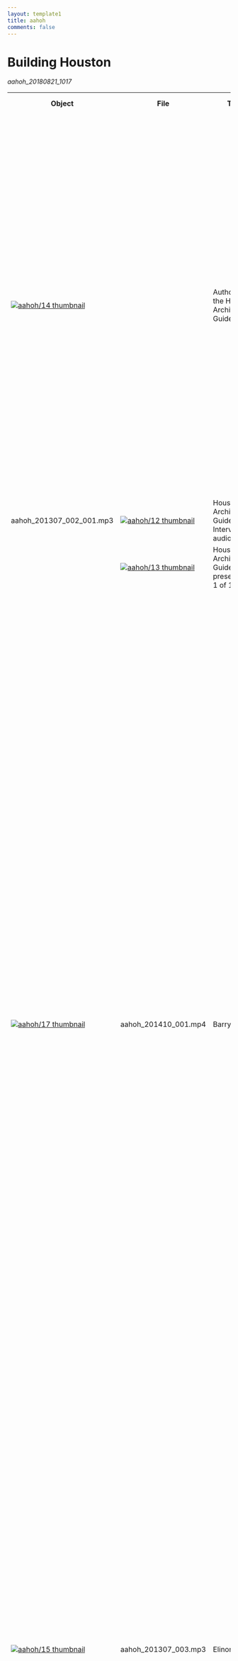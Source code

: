 ```yaml
---
layout: template1
title: aahoh
comments: false
---
```


# Building Houston
_aahoh_20180821_1017_

<table>
<tr>
<th>Object</th>
<th>File</th>
<th>Title</th>
<th>Alternate Title</th>
<th>Series Title</th>
<th>Creator</th>
<th>Contributor</th>
<th>Publisher</th>
<th>Date</th>
<th>Language</th>
<th>Description</th>
<th>Subject</th>
<th>Place</th>
<th>Time Period</th>
<th>Genre</th>
<th>Format</th>
<th>Type</th>
<th>Extent</th>
<th>Collection</th>
<th>Identifier</th>
<th>ArchivesSpace URI</th>
<th>Donor</th>
<th>Rights</th>
<th>Access Rights</th>
<th>Note</th>
</tr>
<tr>
<td><a href="http://digital.lib.uh.edu/collection/aahoh/item/14"><img src="http://digital.lib.uh.edu/contentdm/image/thumbnail/aahoh/14" alt="aahoh/14 thumbnail" /></a></td>
<td></td>
<td>Authors of the Houston Architectural Guide</td>
<td style="background-color: #e6e6e6"></td>
<td style="background-color: #e6e6e6"></td>
<td>
<ul>
<li>Fox, Stephen, 1950-</li>
<li>Moorhead, Gerald</li>
<li>Bradley, Barrie Scardino, 1945-</li>
<li>AIAH Houston</li>
<li>Minor, Craig</li>
<li>Bienvenue, Rusty</li>
</ul>
</td>
<td style="background-color: #e6e6e6"></td>
<td style="background-color: #e6e6e6"></td>
<td>2013-06-14</td>
<td>eng</td>
<td>AIA Houston's Executive Director Rusty Bienvenue hosts a conversation followed by a question and answer with the principal authors involved in publishing the 3rd Edition of the Houston Architectural Guide.</td>
<td>
<ul>
<li>Editing</li>
<li>Library materials--Digitization</li>
<li>Bookbinding</li>
<li>Photographs</li>
<li>Maps</li>
<li>Tours</li>
<li>Buildings--Texas</li>
<li>Buildings--England</li>
<li>History--Sources</li>
<li>Architectural guide mobile application</li>
<li>Missions of Espada, San Antonio</li>
<li>Research methods</li>
<li>Papademetriou, Peter C.</li>
<li>Society of Architectural Historians</li>
<li>Pevsner, Nikolaus, 1902-1983</li>
<li>Fox, Stephen, 1950-</li>
<li>Moorhead, Gerald</li>
<li>Bradley, Barrie Scardino, 1945-</li>
<li>Minor, Craig</li>
<li>Bienvenue, Rusty</li>
<li>Tempietto Zeni</li>
</ul>
</td>
<td style="background-color: #e6e6e6"></td>
<td style="background-color: #e6e6e6"></td>
<td>
<ul>
<li>interviews</li>
<li>presentation copies</li>
</ul>
</td>
<td style="background-color: #e6e6e6"></td>
<td>
<ul>
<li>Sound</li>
<li>Image</li>
</ul>
</td>
<td style="background-color: #e6e6e6"></td>
<td>
<ul>
<li>William R. Jenkins Architecture and Art Library</li>
<li>Building Houston, An Oral History Project</li>
</ul>
</td>
<td>Authors_20130508</td>
<td style="background-color: #e6e6e6"></td>
<td style="background-color: #e6e6e6"></td>
<td>Educational use only, no other permissions given. Copyright to this resource is held by the content creator, author, artist or other entity, and is provided here for educational purposes only. It may not be reproduced or distributed in any format without written permission of the copyright owner. For more information please see UH Digital Library Fair Use policy on the UH Digital Library About page.</td>
<td style="background-color: #e6e6e6"></td>
<td style="background-color: #e6e6e6"></td>
</tr>
<tr>
<td>aahoh_201307_002_001.mp3</td>
<td><a href="http://digital.lib.uh.edu/collection/aahoh/item/14/show/12"><img src="http://digital.lib.uh.edu/contentdm/image/thumbnail/aahoh/12" alt="aahoh/12 thumbnail" /></a></td>
<td>Houston Architecural Guide Interview audio, 1 of 1</td>
<td style="background-color: #e6e6e6"></td>
<td style="background-color: #e6e6e6"></td>
<td style="background-color: #e6e6e6"></td>
<td style="background-color: #e6e6e6"></td>
<td style="background-color: #e6e6e6"></td>
<td style="background-color: #e6e6e6"></td>
<td style="background-color: #e6e6e6"></td>
<td style="background-color: #e6e6e6"></td>
<td style="background-color: #e6e6e6"></td>
<td style="background-color: #e6e6e6"></td>
<td style="background-color: #e6e6e6"></td>
<td>interviews</td>
<td style="background-color: #e6e6e6"></td>
<td>Sound</td>
<td style="background-color: #e6e6e6"></td>
<td style="background-color: #e6e6e6"></td>
<td style="background-color: #e6e6e6"></td>
<td style="background-color: #e6e6e6"></td>
<td style="background-color: #e6e6e6"></td>
<td style="background-color: #e6e6e6"></td>
<td style="background-color: #e6e6e6"></td>
<td style="background-color: #e6e6e6"></td>
</tr>
<tr>
<td></td>
<td><a href="http://digital.lib.uh.edu/collection/aahoh/item/14/show/13"><img src="http://digital.lib.uh.edu/contentdm/image/thumbnail/aahoh/13" alt="aahoh/13 thumbnail" /></a></td>
<td>Houston Architecture Guide presentation, 1 of 1</td>
<td style="background-color: #e6e6e6"></td>
<td style="background-color: #e6e6e6"></td>
<td style="background-color: #e6e6e6"></td>
<td style="background-color: #e6e6e6"></td>
<td style="background-color: #e6e6e6"></td>
<td style="background-color: #e6e6e6"></td>
<td style="background-color: #e6e6e6"></td>
<td style="background-color: #e6e6e6"></td>
<td style="background-color: #e6e6e6"></td>
<td style="background-color: #e6e6e6"></td>
<td style="background-color: #e6e6e6"></td>
<td>presentation copies</td>
<td style="background-color: #e6e6e6"></td>
<td>Image</td>
<td style="background-color: #e6e6e6"></td>
<td style="background-color: #e6e6e6"></td>
<td style="background-color: #e6e6e6"></td>
<td style="background-color: #e6e6e6"></td>
<td style="background-color: #e6e6e6"></td>
<td style="background-color: #e6e6e6"></td>
<td style="background-color: #e6e6e6"></td>
<td style="background-color: #e6e6e6"></td>
</tr>
<tr>
<td><a href="http://digital.lib.uh.edu/collection/aahoh/item/17"><img src="http://digital.lib.uh.edu/contentdm/image/thumbnail/aahoh/17" alt="aahoh/17 thumbnail" /></a></td>
<td>aahoh_201410_001.mp4</td>
<td>Barry Moore</td>
<td style="background-color: #e6e6e6"></td>
<td style="background-color: #e6e6e6"></td>
<td>
<ul>
<li>Moore, Barry, F.A.I.A.</li>
<li>Homeyer, Paul</li>
<li>AIAH Houston</li>
</ul>
</td>
<td style="background-color: #e6e6e6"></td>
<td style="background-color: #e6e6e6"></td>
<td>2014-07-04</td>
<td>eng</td>
<td>Paul Homeyer interviews Barry Moore, who discusses his career in Houston and his father, Harvin Moore.</td>
<td>
<ul>
<li>Historic preservation</li>
<li>Architecture</li>
<li>Kellum-Noble house</li>
<li>Rice Memorial Chapel</li>
<li>Education</li>
<li>Teaching</li>
<li>Moores School of Music Building</li>
<li>Hardcopy</li>
<li>InnerView Magazine</li>
<li>Houston Press</li>
<li>Houson Chronicle</li>
<li>The Orange Show</li>
<li>KIPP Public Charter Schools</li>
<li>Julia Ideson Building</li>
<li>Architecture Center</li>
<li>Houston Metropolitan Research Center</li>
<li>Moore, Harvin C., 1905-</li>
<li>Rice University. School of Architecture</li>
<li>Harris County Heritage Society</li>
<li>American Institute of Architecture</li>
<li>Peterson, Charles E. (Charles Emil), 1906-2004</li>
<li>Reeves, F. Blair, 1922-</li>
<li>Historic American Building Survey (San Francisco, Calif.)</li>
<li>Briscoe, Birdsall</li>
<li>Staub, John F., 1892-1981</li>
<li>Kamrath, Karl, 1911-1988</li>
<li>Mackie, Frederick J.</li>
<li>Rice University</li>
<li>Space Center Houston: University of Pennsylvania</li>
<li>University of California, Berkeley</li>
<li>Eckbo, Garrett</li>
<li>Barnstone, Howard</li>
<li>High School for the Performing and Visual Arts (Houston, Tex.)</li>
<li>Moores Opera Center</li>
<li>Mod, Anna</li>
<li>University of Texas Medical Branch at Galveston</li>
<li>Woodcock, David G.</li>
<li>Interior Design Association</li>
<li>Becnel, Veronica Nia Dorian (1949-1990)</li>
<li>Lloyd, Hermon</li>
<li>Lloyd & Morgan</li>
<li>Golemon, Albert</li>
<li>Barry Moore Architects</li>
<li>Denny Ray and Wines Associates</li>
<li>Ray and Hollington Architects: Denny, Ruth</li>
<li>Cavitt McKnight Weymouth Inc.</li>
<li>Cullen Performance Hall</li>
<li>Pleas Doyle Associates</li>
<li>The Mathes Group</li>
<li>Kreymer, Karol</li>
<li>Rose, Howard</li>
<li>Jennings, Richard</li>
<li>Sikes Jennings Kelly & Brewer</li>
<li>Crawford, Sam</li>
<li>Moore, Chris</li>
<li>Ortiz, Ruth</li>
<li>Furr, Jim</li>
<li>Jenninges, Sikesl Brewer, Ben</li>
</ul>
</td>
<td>
<ul>
<li>The Woodlands, Texas</li>
<li>Houston, Texas</li>
<li>Japan</li>
</ul>
</td>
<td style="background-color: #e6e6e6"></td>
<td>interviews</td>
<td style="background-color: #e6e6e6"></td>
<td>Moving Image</td>
<td style="background-color: #e6e6e6"></td>
<td>
<ul>
<li>William R. Jenkins Architecture and Art Library</li>
<li>Building Houston, An Oral History Project</li>
</ul>
</td>
<td>aahoh_201410_001</td>
<td style="background-color: #e6e6e6"></td>
<td style="background-color: #e6e6e6"></td>
<td>Educational use only, no other permissions given. Copyright to this resource is held by the content creator, author, artist or other entity, and is provided here for educational purposes only. It may not be reproduced or distributed in any format without written permission of the copyright owner. For more information please see UH Digital Library Fair Use policy on the UH Digital Library About page.</td>
<td style="background-color: #e6e6e6"></td>
<td style="background-color: #e6e6e6"></td>
</tr>
<tr>
<td><a href="http://digital.lib.uh.edu/collection/aahoh/item/15"><img src="http://digital.lib.uh.edu/contentdm/image/thumbnail/aahoh/15" alt="aahoh/15 thumbnail" /></a></td>
<td>aahoh_201307_003.mp3</td>
<td>Elinor Evans</td>
<td style="background-color: #e6e6e6"></td>
<td style="background-color: #e6e6e6"></td>
<td>
<ul>
<li>Samuels, Danny M., 1947-</li>
<li>Essinger, Catherine</li>
<li>AIAH Houston</li>
<li>Evans, Elinor</li>
</ul>
</td>
<td style="background-color: #e6e6e6"></td>
<td style="background-color: #e6e6e6"></td>
<td>2013-06-20</td>
<td>eng</td>
<td>Former Rice student Danny Sammuels interviews Elinor Evans. Evans discusses her background, teaching career, classroom technique and influences as well as her parallel career as an artist.</td>
<td>
<ul>
<li>Architecture</li>
<li>Teaching</li>
<li>Classroom management</li>
<li>Oklahoma State University</li>
<li>Chouinard Art Institute (Los Angeles, Calif.)</li>
<li>University of Illinois at Urbana-Champaign</li>
<li>Rice University</li>
<li>Caudill, William</li>
<li>Yale University</li>
<li>Albers, Josef</li>
<li>Kahn, Louis I., 1901-1974</li>
<li>Johnson, Philip, 1906-2005</li>
<li>Schorre, Charles</li>
<li>Barnstone, Howard</li>
<li>Cimarron Valley Ranch, Oklahoma</li>
<li>Glass House</li>
<li>Evans, Elinor</li>
</ul>
</td>
<td>Bartlesville, Oklahoma</td>
<td style="background-color: #e6e6e6"></td>
<td>interviews</td>
<td style="background-color: #e6e6e6"></td>
<td>Sound</td>
<td style="background-color: #e6e6e6"></td>
<td>
<ul>
<li>William R. Jenkins Architecture and Art Library</li>
<li>Building Houston, An Oral History Project</li>
</ul>
</td>
<td>Evans_20130620</td>
<td style="background-color: #e6e6e6"></td>
<td style="background-color: #e6e6e6"></td>
<td>Educational use only, no other permissions given. Copyright to this resource is held by the content creator, author, artist or other entity, and is provided here for educational purposes only. It may not be reproduced or distributed in any format without written permission of the copyright owner. For more information please see UH Digital Library Fair Use policy on the UH Digital Library About page.</td>
<td style="background-color: #e6e6e6"></td>
<td style="background-color: #e6e6e6"></td>
</tr>
<tr>
<td><a href="http://digital.lib.uh.edu/collection/aahoh/item/5"><img src="http://digital.lib.uh.edu/contentdm/image/thumbnail/aahoh/5" alt="aahoh/5 thumbnail" /></a></td>
<td></td>
<td>Eugene Aubry</td>
<td style="background-color: #e6e6e6"></td>
<td style="background-color: #e6e6e6"></td>
<td>
<ul>
<li>Aubry, Eugene, 1935-</li>
<li>Essinger, Catherine</li>
<li>AIAH Houston</li>
</ul>
</td>
<td style="background-color: #e6e6e6"></td>
<td style="background-color: #e6e6e6"></td>
<td>2012-10-30</td>
<td>eng</td>
<td>Eugene Aubry interviewed by Catherine Essinger.  Aubry discusses his influences growing up in Galveston, his architectural practice, a partnership with S. I. Morris and with Howard Barnstone, and select projects.</td>
<td>
<ul>
<li>Architecture</li>
<li>Architectural firms</li>
<li>Tin houses</li>
<li>Tin movement</li>
<li>Aubry, Eugene, 1935-</li>
<li>Essinger, Catherine</li>
<li>Rothko Chapel (Houston, Tex.)</li>
<li>Transco Tower (Houston, Tex.)</li>
<li>Clayton, Nick</li>
<li>University of Houston</li>
<li>Barnstone, Howard</li>
<li>Menil, John de</li>
<li>Menil, Dominique de</li>
<li>Morris, S. I.</li>
<li>Rice University. Media Center</li>
<li>Pei, I. M., 1917-</li>
<li>Colaco, Joseph P.</li>
<li>Mashburn, Joe</li>
<li>Cartier-Bresson, Henri, 1908-2004</li>
<li>Stoller, Ezra</li>
<li>Swan, Simone</li>
<li>Gehry, Frank O., 1929-</li>
<li>Johnson, Philip, 1906-2005</li>
<li>Rice University</li>
<li>Contemporary Arts Museum</li>
<li>Burgee, John, 1933-</li>
<li>Wortham Theater Center</li>
<li>Glassell School of Art</li>
<li>Barbara Fendrick Gallery</li>
<li>Paley, Albert</li>
<li>Holmes, Ann</li>
<li>Nevelson, Louise, 1899-1988</li>
<li>Ball High School, Galveston, Texas</li>
<li>Zwiener, Charles</li>
<li>Keeland, Burdette</li>
<li>Palmer, Don</li>
<li>Rosenburg, Adrian</li>
<li>Bolton, Preston</li>
<li>Neuhaus, Hugo</li>
<li>Manley, John</li>
<li>de Menil house</li>
<li>Bellows, Warren</li>
<li>Rice University Art Barn</li>
<li>Garrett, Pete Ed</li>
<li>Harris Co. Center for the Retarded</li>
<li>Denny Kempner House</li>
<li>Vassar Place Apartments</li>
<li>Roy Avenue Townhouses</li>
<li>Awty International School</li>
<li>Central Public Library</li>
<li>Hennington, David M.</li>
<li>Walsh, Sally</li>
<li>Julia B. Ideson Library</li>
<li>Claes Oldenburg Geometric Mouse</li>
<li>Columbia Central Library</li>
<li>Selby (Florida) Library</li>
<li>Jenkins, William (Bill)</li>
<li>Adler, Gail F.</li>
<li>Adler, Louis</li>
<li>Masterson, Harry</li>
<li>Wortham, Rusty Cizik, Robert (Bob)</li>
<li>Esperson Building</li>
<li>Daniels, Myra Janco</li>
<li>Naples Philharmonic Center for the Arts</li>
<li>Artis-Naples</li>
</ul>
</td>
<td>Galveston, Texas</td>
<td style="background-color: #e6e6e6"></td>
<td>interviews</td>
<td style="background-color: #e6e6e6"></td>
<td>Sound</td>
<td style="background-color: #e6e6e6"></td>
<td>
<ul>
<li>William R. Jenkins Architecture and Art Library</li>
<li>Building Houston, An Oral History Project</li>
</ul>
</td>
<td>Aubry_20131030</td>
<td style="background-color: #e6e6e6"></td>
<td style="background-color: #e6e6e6"></td>
<td>Educational use only, no other permissions given. Copyright to this resource is held by the content creator, author, artist or other entity, and is provided here for educational purposes only. It may not be reproduced or distributed in any format without written permission of the copyright owner. For more information please see UH Digital Library Fair Use policy on the UH Digital Library About page.</td>
<td style="background-color: #e6e6e6"></td>
<td style="background-color: #e6e6e6"></td>
</tr>
<tr>
<td>aahoh_201307_008_001.mp3</td>
<td><a href="http://digital.lib.uh.edu/collection/aahoh/item/5/show/3"><img src="http://digital.lib.uh.edu/contentdm/image/thumbnail/aahoh/3" alt="aahoh/3 thumbnail" /></a></td>
<td>Aubry audio, 1 of 2</td>
<td style="background-color: #e6e6e6"></td>
<td style="background-color: #e6e6e6"></td>
<td style="background-color: #e6e6e6"></td>
<td style="background-color: #e6e6e6"></td>
<td style="background-color: #e6e6e6"></td>
<td style="background-color: #e6e6e6"></td>
<td style="background-color: #e6e6e6"></td>
<td style="background-color: #e6e6e6"></td>
<td style="background-color: #e6e6e6"></td>
<td style="background-color: #e6e6e6"></td>
<td style="background-color: #e6e6e6"></td>
<td style="background-color: #e6e6e6"></td>
<td style="background-color: #e6e6e6"></td>
<td style="background-color: #e6e6e6"></td>
<td style="background-color: #e6e6e6"></td>
<td style="background-color: #e6e6e6"></td>
<td style="background-color: #e6e6e6"></td>
<td style="background-color: #e6e6e6"></td>
<td style="background-color: #e6e6e6"></td>
<td style="background-color: #e6e6e6"></td>
<td style="background-color: #e6e6e6"></td>
<td style="background-color: #e6e6e6"></td>
</tr>
<tr>
<td>aahoh_201307_008_002.mp3</td>
<td><a href="http://digital.lib.uh.edu/collection/aahoh/item/5/show/4"><img src="http://digital.lib.uh.edu/contentdm/image/thumbnail/aahoh/4" alt="aahoh/4 thumbnail" /></a></td>
<td>Aubry audio, 2 of 2</td>
<td style="background-color: #e6e6e6"></td>
<td style="background-color: #e6e6e6"></td>
<td style="background-color: #e6e6e6"></td>
<td style="background-color: #e6e6e6"></td>
<td style="background-color: #e6e6e6"></td>
<td style="background-color: #e6e6e6"></td>
<td style="background-color: #e6e6e6"></td>
<td style="background-color: #e6e6e6"></td>
<td style="background-color: #e6e6e6"></td>
<td style="background-color: #e6e6e6"></td>
<td style="background-color: #e6e6e6"></td>
<td style="background-color: #e6e6e6"></td>
<td style="background-color: #e6e6e6"></td>
<td style="background-color: #e6e6e6"></td>
<td style="background-color: #e6e6e6"></td>
<td style="background-color: #e6e6e6"></td>
<td style="background-color: #e6e6e6"></td>
<td style="background-color: #e6e6e6"></td>
<td style="background-color: #e6e6e6"></td>
<td style="background-color: #e6e6e6"></td>
<td style="background-color: #e6e6e6"></td>
<td style="background-color: #e6e6e6"></td>
</tr>
<tr>
<th>Object</th>
<th>File</th>
<th>Title</th>
<th>Alternate Title</th>
<th>Series Title</th>
<th>Creator</th>
<th>Contributor</th>
<th>Publisher</th>
<th>Date</th>
<th>Language</th>
<th>Description</th>
<th>Subject</th>
<th>Place</th>
<th>Time Period</th>
<th>Genre</th>
<th>Format</th>
<th>Type</th>
<th>Extent</th>
<th>Collection</th>
<th>Identifier</th>
<th>ArchivesSpace URI</th>
<th>Donor</th>
<th>Rights</th>
<th>Access Rights</th>
<th>Note</th>
</tr>
<tr>
<td><a href="http://digital.lib.uh.edu/collection/aahoh/item/6"><img src="http://digital.lib.uh.edu/contentdm/image/thumbnail/aahoh/6" alt="aahoh/6 thumbnail" /></a></td>
<td>aahoh_201307_001.mp3</td>
<td>Gerald Hines</td>
<td style="background-color: #e6e6e6"></td>
<td style="background-color: #e6e6e6"></td>
<td>
<ul>
<li>Muñoz, Jorge</li>
<li>Hines, Gerald D.</li>
<li>AIAH Houston</li>
</ul>
</td>
<td style="background-color: #e6e6e6"></td>
<td style="background-color: #e6e6e6"></td>
<td>2013-05-01</td>
<td>eng</td>
<td>Gerald Hines interviewed by Jorge Muñoz, principal partner of Muñoz and Albin Architecture and Planning. Hines discusses his background as an engineer, his career as a developer, his work with leading architects, building materials and finishes, and select development projects.</td>
<td>
<ul>
<li>Architectural firms</li>
<li>Engineering--United States</li>
<li>Buildings--Texas</li>
<li>Architecture, Postmodern</li>
<li>Tour Hines (Paris, France)</li>
<li>Texas Engineering</li>
<li>Muñoz, Jorge</li>
<li>Hines, Gerald D.</li>
<li>Burns, Arthur</li>
<li>Rolfe, Walter, 1880-1944</li>
<li>Johnson, Philip, 1906-2005</li>
<li>Graham, Bruce, 1925-2010</li>
<li>Kerr, Baine, 1946-</li>
<li>Burgee, John, 1933-</li>
<li>Marcus, Stanley, 1905-2002</li>
<li>Obata, Gyo, 1923-</li>
<li>Hellmuth, Obata & Kassabaum</li>
<li>Houston Galleria (Shopping center)</li>
<li>Transco Tower (Houston, Tex.)</li>
<li>Bowen, Jack (William Jackson), 1922-2011</li>
<li>Transco Energy Company</li>
<li>Hines, Laura</li>
<li>Skidmore, Owings & Merrill</li>
<li>Taylor, Harwood</li>
<li>Neuhas and Taylor</li>
<li>Hines, Jeff</li>
<li>Hines, Trevor</li>
<li>One Shell Plaza</li>
<li>Penzoil Tower</li>
<li>Post Oak Central</li>
<li>Waterwall</li>
<li>BG Group Place, Houston, Texas</li>
<li>CityCenterDC, Washington D.C.</li>
<li>EDF Tower, Paris, France</li>
</ul>
</td>
<td style="background-color: #e6e6e6"></td>
<td style="background-color: #e6e6e6"></td>
<td>interviews</td>
<td style="background-color: #e6e6e6"></td>
<td>Sound</td>
<td style="background-color: #e6e6e6"></td>
<td>
<ul>
<li>William R. Jenkins Architecture and Art Library</li>
<li>Building Houston, An Oral History Project</li>
</ul>
</td>
<td>Hines_20130422</td>
<td style="background-color: #e6e6e6"></td>
<td style="background-color: #e6e6e6"></td>
<td>Educational use only, no other permissions given. Copyright to this resource is held by the content creator, author, artist or other entity, and is provided here for educational purposes only. It may not be reproduced or distributed in any format without written permission of the copyright owner. For more information please see UH Digital Library Fair Use policy on the UH Digital Library About page.</td>
<td style="background-color: #e6e6e6"></td>
<td style="background-color: #e6e6e6"></td>
</tr>
<tr>
<td><a href="http://digital.lib.uh.edu/collection/aahoh/item/61"><img src="http://digital.lib.uh.edu/contentdm/image/thumbnail/aahoh/61" alt="aahoh/61 thumbnail" /></a></td>
<td></td>
<td>Hermon Lloyd</td>
<td style="background-color: #e6e6e6"></td>
<td style="background-color: #e6e6e6"></td>
<td>
<ul>
<li>AIAH Houston</li>
<li>Rick, Robert</li>
</ul>
</td>
<td style="background-color: #e6e6e6"></td>
<td style="background-color: #e6e6e6"></td>
<td>1981-08-19</td>
<td>eng</td>
<td>Architect Hermon Lloyd discusses his life and career in Houston, TX. Hermon Lloyd interviewed by Robert Rick.</td>
<td>
<ul>
<li>Postmodernism</li>
<li>Rice University. School of Architecture</li>
<li>Watkin, William Ward, 1886-1952</li>
<li>Foley's (Firm)</li>
<li>Kinkaid School</li>
<li>Bowen, Alma</li>
<li>Hooten, Claude</li>
<li>Arrants, Edward B.</li>
<li>Brown, Charles Lowman</li>
<li>Harvin C. Moore & Hermon Lloyd (Firm)</li>
<li>Clifton Moore House (Lakeside Country Club building)</li>
<li>Eastern States Petroleum Company Refinery</li>
<li>Morgan, W.B.</li>
<li>Hermon Lloyd & W.B. Morgan (Firm)</li>
<li>Straus-Frank Company Building</li>
<li>Rice Stadium</li>
<li>Melrose Building</li>
<li>American General Building</li>
<li>Staus, William</li>
<li>Straus, Carol</li>
</ul>
</td>
<td>
<ul>
<li>Houston, Texas</li>
<li>Fairview Street (Houston, Tex.)</li>
<li>Montrose (Houston, Tex.)</li>
</ul>
</td>
<td style="background-color: #e6e6e6"></td>
<td>interviews</td>
<td style="background-color: #e6e6e6"></td>
<td>
<ul>
<li>Sound</li>
<li>Text</li>
</ul>
</td>
<td style="background-color: #e6e6e6"></td>
<td>
<ul>
<li>William R. Jenkins Architecture and Art Library</li>
<li>Building Houston, An Oral History Project</li>
</ul>
</td>
<td style="background-color: #e6e6e6"></td>
<td style="background-color: #e6e6e6"></td>
<td style="background-color: #e6e6e6"></td>
<td>Educational use only, no other permissions given. Copyright to this resource is held by the content creator, author, artist or other entity, and is provided here for educational purposes only. It may not be reproduced or distributed in any format without written permission of the copyright owner. For more information please see UH Digital Library Fair Use policy on the UH Digital Library About page.</td>
<td style="background-color: #e6e6e6"></td>
<td style="background-color: #e6e6e6"></td>
</tr>
<tr>
<td>aahoh_201703_002_001.mp3</td>
<td><a href="http://digital.lib.uh.edu/collection/aahoh/item/61/show/59"><img src="http://digital.lib.uh.edu/contentdm/image/thumbnail/aahoh/59" alt="aahoh/59 thumbnail" /></a></td>
<td>Lloyd audio, 1 of 1</td>
<td style="background-color: #e6e6e6"></td>
<td style="background-color: #e6e6e6"></td>
<td style="background-color: #e6e6e6"></td>
<td style="background-color: #e6e6e6"></td>
<td style="background-color: #e6e6e6"></td>
<td style="background-color: #e6e6e6"></td>
<td style="background-color: #e6e6e6"></td>
<td style="background-color: #e6e6e6"></td>
<td style="background-color: #e6e6e6"></td>
<td style="background-color: #e6e6e6"></td>
<td style="background-color: #e6e6e6"></td>
<td style="background-color: #e6e6e6"></td>
<td style="background-color: #e6e6e6"></td>
<td style="background-color: #e6e6e6"></td>
<td style="background-color: #e6e6e6"></td>
<td style="background-color: #e6e6e6"></td>
<td style="background-color: #e6e6e6"></td>
<td style="background-color: #e6e6e6"></td>
<td style="background-color: #e6e6e6"></td>
<td style="background-color: #e6e6e6"></td>
<td style="background-color: #e6e6e6"></td>
<td style="background-color: #e6e6e6"></td>
</tr>
<tr>
<td></td>
<td><a href="http://digital.lib.uh.edu/collection/aahoh/item/61/show/60"><img src="http://digital.lib.uh.edu/contentdm/image/thumbnail/aahoh/60" alt="aahoh/60 thumbnail" /></a></td>
<td>Lloyd transcript, 1 of 1</td>
<td style="background-color: #e6e6e6"></td>
<td style="background-color: #e6e6e6"></td>
<td style="background-color: #e6e6e6"></td>
<td style="background-color: #e6e6e6"></td>
<td style="background-color: #e6e6e6"></td>
<td style="background-color: #e6e6e6"></td>
<td style="background-color: #e6e6e6"></td>
<td style="background-color: #e6e6e6"></td>
<td style="background-color: #e6e6e6"></td>
<td style="background-color: #e6e6e6"></td>
<td style="background-color: #e6e6e6"></td>
<td style="background-color: #e6e6e6"></td>
<td style="background-color: #e6e6e6"></td>
<td style="background-color: #e6e6e6"></td>
<td style="background-color: #e6e6e6"></td>
<td style="background-color: #e6e6e6"></td>
<td style="background-color: #e6e6e6"></td>
<td style="background-color: #e6e6e6"></td>
<td style="background-color: #e6e6e6"></td>
<td style="background-color: #e6e6e6"></td>
<td style="background-color: #e6e6e6"></td>
<td style="background-color: #e6e6e6"></td>
</tr>
<tr>
<td><a href="http://digital.lib.uh.edu/collection/aahoh/item/16"><img src="http://digital.lib.uh.edu/contentdm/image/thumbnail/aahoh/16" alt="aahoh/16 thumbnail" /></a></td>
<td>aahoh_201411_001.mp4</td>
<td>Joe Colaco</td>
<td style="background-color: #e6e6e6"></td>
<td style="background-color: #e6e6e6"></td>
<td>
<ul>
<li>Colaco, Joseph P.</li>
<li>Cantu, Jason</li>
<li>AIAH Houston</li>
</ul>
</td>
<td style="background-color: #e6e6e6"></td>
<td style="background-color: #e6e6e6"></td>
<td>2014-11-07</td>
<td>eng</td>
<td>Jason Cantu interviews Joe Colaco, who discusses his education, his work as a sctructural engineer, especially of high rise buildings, and his work as a full professor at the University of Houston College of Architecture.</td>
<td>
<ul>
<li>John Hancock Center (Chicago, Ill.)</li>
<li>Transportation</li>
<li>One Shell Plaza Building</li>
<li>Tube in tube construction</li>
<li>Penzoil Place</li>
<li>Texas Commerce Plaza</li>
<li>J. P. Morgan Chase Building</li>
<li>University of Illinois</li>
<li>Skidmore, Owings & Merrill</li>
<li>Hines, Gerald D.</li>
<li>Johnson, Philip, 1906-2005</li>
<li>University of Houston. College of Architecture</li>
<li>Illinois Institute of Technology. College of Architecture</li>
<li>Mies van der Rohe, Ludwig, 1886-1969</li>
<li>Pei, I. M., 1917-</li>
<li>Schnitzer, Kenneth L., 1929-</li>
<li>Crow, Trammell</li>
<li>Prudential Insurance Company of America</li>
<li>Khan, Faisal</li>
</ul>
</td>
<td>
<ul>
<li>Mumbai, India</li>
<li>Houston, Texas</li>
</ul>
</td>
<td style="background-color: #e6e6e6"></td>
<td>interviews</td>
<td style="background-color: #e6e6e6"></td>
<td>Moving Image</td>
<td style="background-color: #e6e6e6"></td>
<td>
<ul>
<li>William R. Jenkins Architecture and Art Library</li>
<li>Building Houston, An Oral History Project</li>
</ul>
</td>
<td>aahoh_201411_001</td>
<td style="background-color: #e6e6e6"></td>
<td style="background-color: #e6e6e6"></td>
<td>Educational use only, no other permissions given. Copyright to this resource is held by the content creator, author, artist or other entity, and is provided here for educational purposes only. It may not be reproduced or distributed in any format without written permission of the copyright owner. For more information please see UH Digital Library Fair Use policy on the UH Digital Library About page.</td>
<td style="background-color: #e6e6e6"></td>
<td style="background-color: #e6e6e6"></td>
</tr>
<tr>
<td><a href="http://digital.lib.uh.edu/collection/aahoh/item/23"><img src="http://digital.lib.uh.edu/contentdm/image/thumbnail/aahoh/23" alt="aahoh/23 thumbnail" /></a></td>
<td></td>
<td>John F. Staub</td>
<td style="background-color: #e6e6e6"></td>
<td style="background-color: #e6e6e6"></td>
<td>
<ul>
<li>Staub, John F., 1892-1981</li>
<li>AIAH Houston</li>
<li>Rick, Robert</li>
</ul>
</td>
<td style="background-color: #e6e6e6"></td>
<td style="background-color: #e6e6e6"></td>
<td style="background-color: #e6e6e6"></td>
<td>eng</td>
<td>John Staub discusses with Robert Rick  his influences  growing up, his architectural practice with a focus on his residential work and select comercial projects.</td>
<td>
<ul>
<li>Real estate investment</li>
<li>Cullen House (Houston, Tex.)</li>
<li>Crabb House (Houston, Tex.)</li>
<li>Farish House (Shadyside, Houston, Tex.)</li>
<li>Womack House (Shadyside, Houston, Tex.)</li>
<li>Neal House (Houston, Tex.)</li>
<li>Peterkin House (Houston, Tex.)</li>
<li>Vandenberge House (Victoria, Tex.)</li>
<li>Means House (Houston, Tex.)</li>
<li>Slick House (Terrell Hills, Tex.)</li>
<li>Dudley House (Houston, Tex.)</li>
<li>Welder House (Houston, Tex.)</li>
<li>Magnolia Hill (Olmos Park, Tex.)</li>
<li>The Architecture of John F. Staub</li>
<li>Federal Office Building and U.S. Courthouse (Houston, Tex.)</li>
<li>Mr. and Mrs. Jesse H. Jones Penthouse (Lamar Hotel, Houston, Tex.)</li>
<li>Moore, Harvin C., 1905-</li>
<li>Fondren Library</li>
<li>Texas Memorial Museum</li>
<li>Houston Country Club</li>
<li>Carter, Amon Giles, 1879-1955</li>
<li>Cullen, Hugh Roy, 1881-1957</li>
<li>Lindeberg, H. T. (Harrie Thomas), 1879-</li>
<li>Hamman, John, 1879-1966</li>
<li>Jones, Jesse H. (Jesse Holman), 1874-1956</li>
<li>Neal, J. Robert (James Robert), 1894-1939</li>
<li>Cret, Paul Philippe, 1876-1945</li>
<li>Urschel, Charles F., 1890-1970</li>
<li>Junior League of Houston</li>
<li>Briscoe, Birdsall Parmenas, 1876-1971</li>
<li>Thomas, Albert, 1898-1966</li>
<li>Hedrick, Wyatt Cephas, 1888-1964</li>
<li>Staub, Anna Cornelia Fanz</li>
<li>BarberMcMurry Architects (Knoxville, TN)</li>
<li>Rather, Thomas</li>
<li>Carter, Nenetta Wiess</li>
<li>Cullen, Lillie Cranz</li>
<li>Adler, Abraham M.</li>
<li>American Institute of Architects. Gulf State District</li>
<li>American Institute of Architects. Jury of Fellows</li>
<li>University of Texas at Austin. Architecture</li>
</ul>
</td>
<td>
<ul>
<li>Houston, Texas</li>
<li>Riverside Terrace</li>
<li>Shadyside, Houston, Tex.</li>
</ul>
</td>
<td style="background-color: #e6e6e6"></td>
<td>interviews</td>
<td style="background-color: #e6e6e6"></td>
<td>Sound</td>
<td style="background-color: #e6e6e6"></td>
<td>
<ul>
<li>William R. Jenkins Architecture and Art Library</li>
<li>Building Houston, An Oral History Project</li>
</ul>
</td>
<td style="background-color: #e6e6e6"></td>
<td style="background-color: #e6e6e6"></td>
<td style="background-color: #e6e6e6"></td>
<td>Educational use only, no other permissions given. Copyright to this resource is held by the content creator, author, artist or other entity, and is provided here for educational purposes only. It may not be reproduced or distributed in any format without written permission of the copyright owner. For more information please see UH Digital Library Fair Use policy on the UH Digital Library About page.</td>
<td style="background-color: #e6e6e6"></td>
<td style="background-color: #e6e6e6"></td>
</tr>
<tr>
<td>aahoh_201502_001_001.mp3</td>
<td><a href="http://digital.lib.uh.edu/collection/aahoh/item/23/show/21"><img src="http://digital.lib.uh.edu/contentdm/image/thumbnail/aahoh/21" alt="aahoh/21 thumbnail" /></a></td>
<td>Staub audio, 1 of 2</td>
<td style="background-color: #e6e6e6"></td>
<td style="background-color: #e6e6e6"></td>
<td style="background-color: #e6e6e6"></td>
<td style="background-color: #e6e6e6"></td>
<td style="background-color: #e6e6e6"></td>
<td style="background-color: #e6e6e6"></td>
<td style="background-color: #e6e6e6"></td>
<td style="background-color: #e6e6e6"></td>
<td style="background-color: #e6e6e6"></td>
<td style="background-color: #e6e6e6"></td>
<td style="background-color: #e6e6e6"></td>
<td style="background-color: #e6e6e6"></td>
<td style="background-color: #e6e6e6"></td>
<td style="background-color: #e6e6e6"></td>
<td style="background-color: #e6e6e6"></td>
<td style="background-color: #e6e6e6"></td>
<td style="background-color: #e6e6e6"></td>
<td style="background-color: #e6e6e6"></td>
<td style="background-color: #e6e6e6"></td>
<td style="background-color: #e6e6e6"></td>
<td style="background-color: #e6e6e6"></td>
<td style="background-color: #e6e6e6"></td>
</tr>
<tr>
<td>aahoh_201502_001_002.mp3</td>
<td><a href="http://digital.lib.uh.edu/collection/aahoh/item/23/show/22"><img src="http://digital.lib.uh.edu/contentdm/image/thumbnail/aahoh/22" alt="aahoh/22 thumbnail" /></a></td>
<td>Staub audio, 2 of 2</td>
<td style="background-color: #e6e6e6"></td>
<td style="background-color: #e6e6e6"></td>
<td style="background-color: #e6e6e6"></td>
<td style="background-color: #e6e6e6"></td>
<td style="background-color: #e6e6e6"></td>
<td style="background-color: #e6e6e6"></td>
<td style="background-color: #e6e6e6"></td>
<td style="background-color: #e6e6e6"></td>
<td style="background-color: #e6e6e6"></td>
<td style="background-color: #e6e6e6"></td>
<td style="background-color: #e6e6e6"></td>
<td style="background-color: #e6e6e6"></td>
<td style="background-color: #e6e6e6"></td>
<td style="background-color: #e6e6e6"></td>
<td style="background-color: #e6e6e6"></td>
<td style="background-color: #e6e6e6"></td>
<td style="background-color: #e6e6e6"></td>
<td style="background-color: #e6e6e6"></td>
<td style="background-color: #e6e6e6"></td>
<td style="background-color: #e6e6e6"></td>
<td style="background-color: #e6e6e6"></td>
<td style="background-color: #e6e6e6"></td>
</tr>
<tr>
<td></td>
<td><a href="http://digital.lib.uh.edu/collection/aahoh/item/23/show/64"><img src="http://digital.lib.uh.edu/contentdm/image/thumbnail/aahoh/64" alt="aahoh/64 thumbnail" /></a></td>
<td>Staub transcript, 1 of 1</td>
<td style="background-color: #e6e6e6"></td>
<td style="background-color: #e6e6e6"></td>
<td style="background-color: #e6e6e6"></td>
<td style="background-color: #e6e6e6"></td>
<td style="background-color: #e6e6e6"></td>
<td style="background-color: #e6e6e6"></td>
<td style="background-color: #e6e6e6"></td>
<td style="background-color: #e6e6e6"></td>
<td style="background-color: #e6e6e6"></td>
<td style="background-color: #e6e6e6"></td>
<td style="background-color: #e6e6e6"></td>
<td style="background-color: #e6e6e6"></td>
<td style="background-color: #e6e6e6"></td>
<td style="background-color: #e6e6e6"></td>
<td style="background-color: #e6e6e6"></td>
<td style="background-color: #e6e6e6"></td>
<td style="background-color: #e6e6e6"></td>
<td style="background-color: #e6e6e6"></td>
<td style="background-color: #e6e6e6"></td>
<td style="background-color: #e6e6e6"></td>
<td style="background-color: #e6e6e6"></td>
<td style="background-color: #e6e6e6"></td>
</tr>
<tr>
<td><a href="http://digital.lib.uh.edu/collection/aahoh/item/24"><img src="http://digital.lib.uh.edu/contentdm/image/thumbnail/aahoh/24" alt="aahoh/24 thumbnail" /></a></td>
<td>aahoh_201512_002.mp4</td>
<td>John Paukune</td>
<td style="background-color: #e6e6e6"></td>
<td style="background-color: #e6e6e6"></td>
<td>
<ul>
<li>Paukune, John</li>
<li>Goelzer, Kerry</li>
</ul>
</td>
<td style="background-color: #e6e6e6"></td>
<td style="background-color: #e6e6e6"></td>
<td>2015-06-26</td>
<td>eng</td>
<td>John Paukune discusses with Kerry Goelzer his architectural career, with major emphasis on the construction of the Astrodome.</td>
<td>
<ul>
<li>Astrodome (Houston, Tex.)</li>
<li>Structural design</li>
<li>Tellurometer</li>
<li>Ventilation</li>
<li>Shea Stadium (New York, N.Y.)</li>
<li>Daylighting</li>
<li>Synthetic sporting surfaces</li>
<li>Architectural acoustics</li>
<li>Construction industry--Management</li>
<li>Wilson Morris Crain and Anderson (Firm)</li>
<li>Hermon Lloyd & W.B. Morgan</li>
<li>The Astrodome: Building an American Spectacle</li>
<li>Moore, Walter P.</li>
<li>Rice University. School of Architecture</li>
<li>Hofheinz, Roy, 1912-1982</li>
<li>Houston Astros (Baseball team)</li>
<li>Houston Lighting & Power Company</li>
<li>Colaco, Joseph P.</li>
<li>Smith, Tal</li>
<li>Hedrick, Wyatt Cephas</li>
<li>Anderson, Ralph Alexander, Jr., 1923-1990</li>
<li>Paukune, John</li>
<li>Morris, S.I.</li>
<li>Wilson, F. Talbot</li>
<li>Crain, Bluford Walter, Jr.</li>
<li>Jones, Arthur Evans</li>
<li>Minchew, Robert J.</li>
<li>Naman, I.A.</li>
<li>George, Eugene</li>
</ul>
</td>
<td style="background-color: #e6e6e6"></td>
<td style="background-color: #e6e6e6"></td>
<td>interviews</td>
<td style="background-color: #e6e6e6"></td>
<td>Moving Image</td>
<td style="background-color: #e6e6e6"></td>
<td>
<ul>
<li>William R. Jenkins Architecture and Art Library</li>
<li>Building Houston, An Oral History Project</li>
</ul>
</td>
<td style="background-color: #e6e6e6"></td>
<td style="background-color: #e6e6e6"></td>
<td style="background-color: #e6e6e6"></td>
<td>Educational use only, no other permissions given. Copyright to this resource is held by the content creator, author, artist or other entity, and is provided here for educational purposes only. It may not be reproduced or distributed in any format without written permission of the copyright owner. For more information please see UH Digital Library Fair Use policy on the UH Digital Library About page.</td>
<td style="background-color: #e6e6e6"></td>
<td style="background-color: #e6e6e6"></td>
</tr>
<tr>
<th>Object</th>
<th>File</th>
<th>Title</th>
<th>Alternate Title</th>
<th>Series Title</th>
<th>Creator</th>
<th>Contributor</th>
<th>Publisher</th>
<th>Date</th>
<th>Language</th>
<th>Description</th>
<th>Subject</th>
<th>Place</th>
<th>Time Period</th>
<th>Genre</th>
<th>Format</th>
<th>Type</th>
<th>Extent</th>
<th>Collection</th>
<th>Identifier</th>
<th>ArchivesSpace URI</th>
<th>Donor</th>
<th>Rights</th>
<th>Access Rights</th>
<th>Note</th>
</tr>
<tr>
<td><a href="http://digital.lib.uh.edu/collection/aahoh/item/2"><img src="http://digital.lib.uh.edu/contentdm/image/thumbnail/aahoh/2" alt="aahoh/2 thumbnail" /></a></td>
<td></td>
<td>John Zemanek</td>
<td style="background-color: #e6e6e6"></td>
<td style="background-color: #e6e6e6"></td>
<td>
<ul>
<li>Zemanek, John</li>
<li>Peters, Patrick</li>
<li>Essinger, Catherine</li>
<li>AIAH Houston</li>
</ul>
</td>
<td style="background-color: #e6e6e6"></td>
<td style="background-color: #e6e6e6"></td>
<td>2013-05-20</td>
<td>eng</td>
<td>
<ul>
<li>John Zemanek interviewed by Patrick Peters and Catherine Essinger. Zemanek discusses his background. He mentions his residences at Pierce and Pierce</li>
<li>1723 Colquitt Street.</li>
<li>1117 Peden Street</li>
<li>and the corner of Bomar and Van Buren Street.</li>
</ul>
</td>
<td>
<ul>
<li>Architecture</li>
<li>Buildings--Texas</li>
<li>World War, 1939-1945</li>
<li>Korean War, 1950-1953</li>
<li>Astrodome (Houston, Tex.)</li>
<li>Architectural firms</li>
<li>Lend-Lease Act</li>
<li>Texas Society of Architects Award</li>
<li>Foley's Department Store Building, 1110 Main Street, Houston, Texas</li>
<li>Houston Lighting and Power Building</li>
<li>Progressive Architecture Magazine</li>
<li>Three H Service Center</li>
<li>Bordersville Center</li>
<li>Hope Youth Center</li>
<li>Design with Climate</li>
<li>Texas A & M University</li>
<li>University of Texas</li>
<li>Harvard University</li>
<li>Raymond, Antonin, 1888-1976</li>
<li>Perkins, G. Holmes (George Holmes)</li>
<li>Franzheim, Kenneth, 1890-1959</li>
<li>University of Houston</li>
<li>Wright, Frank Lloyd, 1867-1959</li>
<li>Caudill, William Wayne</li>
<li>Olgyay, Victor, 1910-</li>
<li>Zemanek, John</li>
<li>Peters, Patrick</li>
<li>Essinger, Catherine</li>
<li>Hermon Lloyd and W. B. Morgan</li>
<li>Buxton, Fred</li>
<li>Wilson, Morris, and Crane</li>
</ul>
</td>
<td>Karachi, Pakistan</td>
<td style="background-color: #e6e6e6"></td>
<td>interviews</td>
<td style="background-color: #e6e6e6"></td>
<td>Sound</td>
<td style="background-color: #e6e6e6"></td>
<td>
<ul>
<li>William R. Jenkins Architecture and Art Library</li>
<li>Building Houston, An Oral History Project</li>
</ul>
</td>
<td>Zemanek_20130520</td>
<td style="background-color: #e6e6e6"></td>
<td style="background-color: #e6e6e6"></td>
<td>Educational use only, no other permissions given. Copyright to this resource is held by the content creator, author, artist or other entity, and is provided here for educational purposes only. It may not be reproduced or distributed in any format without written permission of the copyright owner. For more information please see UH Digital Library Fair Use policy on the UH Digital Library About page.</td>
<td style="background-color: #e6e6e6"></td>
<td style="background-color: #e6e6e6"></td>
</tr>
<tr>
<td>aahoh_201307_004_001.mp3</td>
<td><a href="http://digital.lib.uh.edu/collection/aahoh/item/2/show/0"><img src="http://digital.lib.uh.edu/contentdm/image/thumbnail/aahoh/0" alt="aahoh/0 thumbnail" /></a></td>
<td>Zemanek audio, 1 of 2</td>
<td style="background-color: #e6e6e6"></td>
<td style="background-color: #e6e6e6"></td>
<td style="background-color: #e6e6e6"></td>
<td style="background-color: #e6e6e6"></td>
<td style="background-color: #e6e6e6"></td>
<td style="background-color: #e6e6e6"></td>
<td style="background-color: #e6e6e6"></td>
<td style="background-color: #e6e6e6"></td>
<td style="background-color: #e6e6e6"></td>
<td style="background-color: #e6e6e6"></td>
<td style="background-color: #e6e6e6"></td>
<td style="background-color: #e6e6e6"></td>
<td style="background-color: #e6e6e6"></td>
<td style="background-color: #e6e6e6"></td>
<td style="background-color: #e6e6e6"></td>
<td style="background-color: #e6e6e6"></td>
<td style="background-color: #e6e6e6"></td>
<td style="background-color: #e6e6e6"></td>
<td style="background-color: #e6e6e6"></td>
<td style="background-color: #e6e6e6"></td>
<td style="background-color: #e6e6e6"></td>
<td style="background-color: #e6e6e6"></td>
</tr>
<tr>
<td>aahoh_201307_004_002.mp3</td>
<td><a href="http://digital.lib.uh.edu/collection/aahoh/item/2/show/1"><img src="http://digital.lib.uh.edu/contentdm/image/thumbnail/aahoh/1" alt="aahoh/1 thumbnail" /></a></td>
<td>Zemanek audio, 2 of 2</td>
<td style="background-color: #e6e6e6"></td>
<td style="background-color: #e6e6e6"></td>
<td style="background-color: #e6e6e6"></td>
<td style="background-color: #e6e6e6"></td>
<td style="background-color: #e6e6e6"></td>
<td style="background-color: #e6e6e6"></td>
<td style="background-color: #e6e6e6"></td>
<td style="background-color: #e6e6e6"></td>
<td style="background-color: #e6e6e6"></td>
<td style="background-color: #e6e6e6"></td>
<td style="background-color: #e6e6e6"></td>
<td style="background-color: #e6e6e6"></td>
<td style="background-color: #e6e6e6"></td>
<td style="background-color: #e6e6e6"></td>
<td style="background-color: #e6e6e6"></td>
<td style="background-color: #e6e6e6"></td>
<td style="background-color: #e6e6e6"></td>
<td style="background-color: #e6e6e6"></td>
<td style="background-color: #e6e6e6"></td>
<td style="background-color: #e6e6e6"></td>
<td style="background-color: #e6e6e6"></td>
<td style="background-color: #e6e6e6"></td>
</tr>
<tr>
<td><a href="http://digital.lib.uh.edu/collection/aahoh/item/26"><img src="http://digital.lib.uh.edu/contentdm/image/thumbnail/aahoh/26" alt="aahoh/26 thumbnail" /></a></td>
<td>aahoh_201512_002.mp4</td>
<td>Joseph Mashburn</td>
<td style="background-color: #e6e6e6"></td>
<td style="background-color: #e6e6e6"></td>
<td>
<ul>
<li>Mashburn, Joe</li>
<li>Mod, Anna</li>
</ul>
</td>
<td style="background-color: #e6e6e6"></td>
<td style="background-color: #e6e6e6"></td>
<td>2015-06-25</td>
<td>eng</td>
<td>Joseph Mashburn discusses with Anna Mod his background, personal interests, professional practice and teaching.</td>
<td>
<ul>
<li>Student movements</li>
<li>Glass House (New Canaan, Conn.)</li>
<li>Architecture -- Study and teaching</li>
<li>Design</li>
<li>Career development</li>
<li>Architectural practice</li>
<li>Architecture -- Europe</li>
<li>Building X (University of Houston)</li>
<li>University of Houston.  College of Architecture. Honors Studio</li>
<li>Texas A&M University.  College of Architecture.  Graduate Design Program</li>
<li>Architecture -- Australia</li>
<li>South Coast Group</li>
<li>Margaret Austin Center (Chappell Hill, Tex.)</li>
<li>Long Skinny House With A Kink In It (College Station, Tex.)</li>
<li>University of Houston.  College of Architecture Building</li>
<li>Blueprint Ball</li>
<li>University of Houston  College of Architecture Hall of Fame</li>
<li>50 from 50</li>
<li>Mashburn, Joe</li>
<li>University of Houston. College of Architecture</li>
<li>Zemanek, John</li>
<li>Barnstone, Howard</li>
<li>Barthelme, Donald, 1907-1996</li>
<li>Jenkins, W. R. (William Robert), 1927-2015</li>
<li>Lord, Chip</li>
<li>Ant Farm (Design group)</li>
<li>Hodgetts, Craig</li>
<li>Virginia Polytechnic Institute and State University. School of Architecture + Design</li>
<li>Curtin University</li>
<li>Webb, Bruce, 1941-</li>
<li>Bohuslav, Dwayne G. (Dwayne Gregory)</li>
<li>Hadid, Zaha</li>
<li>Lovett, Lyle</li>
<li>Timme, Robert H.</li>
<li>American Institute of Architects. College of Fellows</li>
<li>Westbury (Houston, TX)</li>
<li>Keeland, Burdette</li>
<li>Johnson, Philip</li>
<li>Michels, Doug</li>
<li>Mashburn, Julia S.</li>
<li>Brune, Geoffrey</li>
<li>Hertzburger, Herman</li>
</ul>
</td>
<td style="background-color: #e6e6e6"></td>
<td style="background-color: #e6e6e6"></td>
<td>interviews</td>
<td style="background-color: #e6e6e6"></td>
<td>Moving Image</td>
<td style="background-color: #e6e6e6"></td>
<td>
<ul>
<li>William R. Jenkins Architecture and Art Library</li>
<li>Building Houston, An Oral History Project</li>
</ul>
</td>
<td style="background-color: #e6e6e6"></td>
<td style="background-color: #e6e6e6"></td>
<td style="background-color: #e6e6e6"></td>
<td>Educational use only, no other permissions given. Copyright to this resource is held by the content creator, author, artist or other entity, and is provided here for educational purposes only. It may not be reproduced or distributed in any format without written permission of the copyright owner. For more information please see UH Digital Library Fair Use policy on the UH Digital Library About page.</td>
<td style="background-color: #e6e6e6"></td>
<td style="background-color: #e6e6e6"></td>
</tr>
<tr>
<td><a href="http://digital.lib.uh.edu/collection/aahoh/item/42"><img src="http://digital.lib.uh.edu/contentdm/image/thumbnail/aahoh/42" alt="aahoh/42 thumbnail" /></a></td>
<td></td>
<td>Milton McGinty</td>
<td style="background-color: #e6e6e6"></td>
<td style="background-color: #e6e6e6"></td>
<td>
<ul>
<li>AIAH Houston</li>
<li>Rick, Robert</li>
</ul>
</td>
<td style="background-color: #e6e6e6"></td>
<td style="background-color: #e6e6e6"></td>
<td>1981-06-01</td>
<td>eng</td>
<td>Milton McGinty interviewed by Robert Rick.</td>
<td>
<ul>
<li>Urban transportation</li>
<li>City planning</li>
<li>Zoning law</li>
<li>Rice University. School of Architecture</li>
<li>Methodist Hospital (Houston, Tex.)</li>
<li>Houston City Planning Commission</li>
<li>Sullivan, Maurice Joseph, 1884-1961</li>
<li>McGinty, Milton B., Jr.</li>
<li>Dixon, Sam H., Jr.</li>
<li>St. Joseph Hospital Nurses' Home</li>
<li>Staub & Rather</li>
<li>Nunn, Stayton</li>
<li>Stayton Nunn-Milton McGinty (firm)</li>
<li>Rice Stadium</li>
<li>Humble Oil & Refining Co.</li>
<li>McGinty, B. Burke</li>
<li>McGinty, John M.</li>
<li>Hooten, Claude</li>
<li>Campbell, J. I.</li>
</ul>
</td>
<td>Houston, Texas</td>
<td style="background-color: #e6e6e6"></td>
<td>interviews</td>
<td style="background-color: #e6e6e6"></td>
<td>
<ul>
<li>Sound</li>
<li>Text</li>
</ul>
</td>
<td style="background-color: #e6e6e6"></td>
<td>
<ul>
<li>William R. Jenkins Architecture and Art Library</li>
<li>Building Houston, An Oral History Project</li>
</ul>
</td>
<td style="background-color: #e6e6e6"></td>
<td style="background-color: #e6e6e6"></td>
<td style="background-color: #e6e6e6"></td>
<td>Educational use only, no other permissions given. Copyright to this resource is held by the content creator, author, artist or other entity, and is provided here for educational purposes only. It may not be reproduced or distributed in any format without written permission of the copyright owner. For more information please see UH Digital Library Fair Use policy on the UH Digital Library About page.</td>
<td style="background-color: #e6e6e6"></td>
<td style="background-color: #e6e6e6"></td>
</tr>
<tr>
<td>aahoh_201703_001_001.mp3</td>
<td><a href="http://digital.lib.uh.edu/collection/aahoh/item/42/show/40"><img src="http://digital.lib.uh.edu/contentdm/image/thumbnail/aahoh/40" alt="aahoh/40 thumbnail" /></a></td>
<td>McGinty audio, 1 of 1</td>
<td style="background-color: #e6e6e6"></td>
<td style="background-color: #e6e6e6"></td>
<td style="background-color: #e6e6e6"></td>
<td style="background-color: #e6e6e6"></td>
<td style="background-color: #e6e6e6"></td>
<td style="background-color: #e6e6e6"></td>
<td style="background-color: #e6e6e6"></td>
<td style="background-color: #e6e6e6"></td>
<td style="background-color: #e6e6e6"></td>
<td style="background-color: #e6e6e6"></td>
<td style="background-color: #e6e6e6"></td>
<td style="background-color: #e6e6e6"></td>
<td style="background-color: #e6e6e6"></td>
<td style="background-color: #e6e6e6"></td>
<td style="background-color: #e6e6e6"></td>
<td style="background-color: #e6e6e6"></td>
<td style="background-color: #e6e6e6"></td>
<td style="background-color: #e6e6e6"></td>
<td style="background-color: #e6e6e6"></td>
<td style="background-color: #e6e6e6"></td>
<td style="background-color: #e6e6e6"></td>
<td style="background-color: #e6e6e6"></td>
</tr>
<tr>
<td></td>
<td><a href="http://digital.lib.uh.edu/collection/aahoh/item/42/show/41"><img src="http://digital.lib.uh.edu/contentdm/image/thumbnail/aahoh/41" alt="aahoh/41 thumbnail" /></a></td>
<td>McGinty transcript, 1 of 1</td>
<td style="background-color: #e6e6e6"></td>
<td style="background-color: #e6e6e6"></td>
<td style="background-color: #e6e6e6"></td>
<td style="background-color: #e6e6e6"></td>
<td style="background-color: #e6e6e6"></td>
<td style="background-color: #e6e6e6"></td>
<td style="background-color: #e6e6e6"></td>
<td style="background-color: #e6e6e6"></td>
<td style="background-color: #e6e6e6"></td>
<td style="background-color: #e6e6e6"></td>
<td style="background-color: #e6e6e6"></td>
<td style="background-color: #e6e6e6"></td>
<td style="background-color: #e6e6e6"></td>
<td style="background-color: #e6e6e6"></td>
<td style="background-color: #e6e6e6"></td>
<td style="background-color: #e6e6e6"></td>
<td style="background-color: #e6e6e6"></td>
<td style="background-color: #e6e6e6"></td>
<td style="background-color: #e6e6e6"></td>
<td style="background-color: #e6e6e6"></td>
<td style="background-color: #e6e6e6"></td>
<td style="background-color: #e6e6e6"></td>
</tr>
<tr>
<td><a href="http://digital.lib.uh.edu/collection/aahoh/item/25"><img src="http://digital.lib.uh.edu/contentdm/image/thumbnail/aahoh/25" alt="aahoh/25 thumbnail" /></a></td>
<td>aahoh_201512_001.mp4</td>
<td>Raymond Brochstein</td>
<td style="background-color: #e6e6e6"></td>
<td style="background-color: #e6e6e6"></td>
<td>
<ul>
<li>Brochstein, Raymond</li>
<li>Bucek, David</li>
</ul>
</td>
<td style="background-color: #e6e6e6"></td>
<td style="background-color: #e6e6e6"></td>
<td>2015-06-26</td>
<td>eng</td>
<td>Raymond Brochstein discusses the history of his family, business, Rice University campus architecture, and the City of Houston's built environment.</td>
<td>
<ul>
<li>Building materials</li>
<li>Building, Wooden</li>
<li>Farnsworth House (Plano, Ill.)</li>
<li>Human geography</li>
<li>City planning</li>
<li>Historic buildings</li>
<li>Architecture--Conservation and restoration</li>
<li>Astrodome (Houston, Tex.)</li>
<li>Kendall/Heaton Associates</li>
<li>Brochsteins (Corp name)</li>
<li>Skimore, Owings & Merrill</li>
<li>Primavera wood</li>
<li>Lovett Hall (Rice University)</li>
<li>Brochsteins Building (Houston, Tex.)</li>
<li>Anderson Hall (Rice University)</li>
<li>Cullinen Hall (Museum of Fine Arts, Houston)</li>
<li>Brown Pavilion (Museum of Fine Arts, Houston)</li>
<li>One City Centre building (Houston, Tex.)</li>
<li>Wilson, Morris, and Crane</li>
<li>Houston Fire Alarm Building (Houston, Tex.)</li>
<li>Sears Building (Houston, Tex.)</li>
<li>Rice University -- Buildings</li>
<li>Rice Stadium (Rice University)</li>
<li>Brockman Hall for Physics (Rice University)</li>
<li>Weiss College Master's House (Rice University)</li>
<li>Brochstein Pavilion (Rice University)</li>
<li>The Office of James Burnett, Thomas Phifer & Partners</li>
<li>University of St. Thomas - Buildings</li>
<li>Architecture - Texas - Houston</li>
<li>Suburbs - Texas - Houston</li>
<li>Cities and towns - Growth - Social Aspects - Texas - Houston</li>
<li>Amon Carter Museum of American Art</li>
<li>Fort Worth National Bank</li>
<li>Roth, Emery, 1871-1948</li>
<li>Hines, Gerald D.</li>
<li>Baker & Botts</li>
<li>J. Paul Getty Museum</li>
<li>Wright, Frank Lloyd, 1867-1959</li>
<li>Fondren Library</li>
<li>Bunshaft, Gordon, 1909-1990</li>
<li>MacKie and Kamrath</li>
<li>University of Texas M.D. Anderson Cancer Center</li>
<li>Phifer, Thomas</li>
<li>Penzoil Place</li>
<li>Todd, Anderson</li>
<li>Brochstein, Isaac</li>
<li>Brochstein, Deborah</li>
<li>Johnson, Philip</li>
<li>Morris, S.I.</li>
<li>Meier, Richard</li>
<li>Arner, Theodore F.</li>
<li>Turrell, James</li>
<li>Walsh, Sally</li>
</ul>
</td>
<td>Montrose Boulevard (Houston, Tex.)</td>
<td style="background-color: #e6e6e6"></td>
<td>interviews</td>
<td style="background-color: #e6e6e6"></td>
<td>Moving Image</td>
<td style="background-color: #e6e6e6"></td>
<td>
<ul>
<li>William R. Jenkins Architecture and Art Library</li>
<li>Building Houston, An Oral History Project</li>
</ul>
</td>
<td style="background-color: #e6e6e6"></td>
<td style="background-color: #e6e6e6"></td>
<td style="background-color: #e6e6e6"></td>
<td>Educational use only, no other permissions given. Copyright to this resource is held by the content creator, author, artist or other entity, and is provided here for educational purposes only. It may not be reproduced or distributed in any format without written permission of the copyright owner. For more information please see UH Digital Library Fair Use policy on the UH Digital Library About page.</td>
<td style="background-color: #e6e6e6"></td>
<td style="background-color: #e6e6e6"></td>
</tr>
<tr>
<td><a href="http://digital.lib.uh.edu/collection/aahoh/item/20"><img src="http://digital.lib.uh.edu/contentdm/image/thumbnail/aahoh/20" alt="aahoh/20 thumbnail" /></a></td>
<td></td>
<td>Stayton and Ila Nunn</td>
<td style="background-color: #e6e6e6"></td>
<td style="background-color: #e6e6e6"></td>
<td>
<ul>
<li>AIAH Houston</li>
<li>Rick, Robert</li>
<li>Nunn, Addison Stayton, Sr.</li>
<li>Nunn, Ila Brown</li>
</ul>
</td>
<td style="background-color: #e6e6e6"></td>
<td style="background-color: #e6e6e6"></td>
<td>1980-10-15</td>
<td>eng</td>
<td>Stayton Nunn, along with his wife Ila Brown Nunn discusses his background, professional practice, and teaching with Robert Rick.</td>
<td>
<ul>
<li>Women architects</li>
<li>Trinity University (San Antonio, Tex.)</li>
<li>Rice University. School of Architecture</li>
<li>Watkin, William Ward, 1886-1952</li>
<li>Museum of Fine Arts, Houston</li>
<li>Cannady, William</li>
<li>Hines, Gerald D.</li>
<li>Staub, John Fanz (1892–1981)</li>
<li>Brown, Charles Lowman</li>
<li>Rice University. College of Architecture. Class of 1921</li>
<li>United Brotherhood of Carpenters</li>
<li>Baker, James Addison, Jr.</li>
<li>Sewall, Cleveland</li>
<li>Sewall, Blanche Harding</li>
<li>Rice University. Drama Club</li>
<li>YWCA (Galveston, Tex.)</li>
<li>Rice University.Chemistry Building</li>
<li>Hopper, Thomas T., Jr.</li>
<li>Robinson, Walter Aubrey</li>
<li>Winston, Oliver</li>
<li>McGinty, Milton</li>
<li>Pierce, Abel B.</li>
<li>Kiefner, Charles Harold</li>
<li>Alexander, Woodrow W.</li>
<li>Miller, Tom Poke</li>
<li>Nunn, Stayton, Jr.</li>
<li>Ulbrict, Herb</li>
<li>Fitz Patrick, Thomas</li>
<li>Hooten, Claude E.</li>
<li>Byrd, James Cozby</li>
<li>Ulbrict, Martha</li>
<li>Green Masque Players</li>
<li>Weber's Iron Works</li>
<li>Berger Iron Works</li>
</ul>
</td>
<td>
<ul>
<li>River Oaks</li>
<li>Broadacres, Houston, Tex.</li>
<li>Scanlan Building, Houston, Tex.</li>
<li>Cleveland Sewall House</li>
<li>Cohen House, Houston, Tex.</li>
<li>Southwestern Drug Company Building, Houston, Tex.</li>
<li>Cuney Homes, Houston, Tex.</li>
<li>Kelly Courts, Houston, Tex.</li>
</ul>
</td>
<td style="background-color: #e6e6e6"></td>
<td>interviews</td>
<td style="background-color: #e6e6e6"></td>
<td>Sound</td>
<td style="background-color: #e6e6e6"></td>
<td>
<ul>
<li>William R. Jenkins Architecture and Art Library</li>
<li>Building Houston, An Oral History Project</li>
</ul>
</td>
<td style="background-color: #e6e6e6"></td>
<td style="background-color: #e6e6e6"></td>
<td style="background-color: #e6e6e6"></td>
<td>Educational use only, no other permissions given. Copyright to this resource is held by the content creator, author, artist or other entity, and is provided here for educational purposes only. It may not be reproduced or distributed in any format without written permission of the copyright owner. For more information please see UH Digital Library Fair Use policy on the UH Digital Library About page.</td>
<td style="background-color: #e6e6e6"></td>
<td style="background-color: #e6e6e6"></td>
</tr>
<tr>
<td>aahoh_201501_001_001.mp3</td>
<td><a href="http://digital.lib.uh.edu/collection/aahoh/item/20/show/18"><img src="http://digital.lib.uh.edu/contentdm/image/thumbnail/aahoh/18" alt="aahoh/18 thumbnail" /></a></td>
<td>Nunn audio, 1 of 2</td>
<td style="background-color: #e6e6e6"></td>
<td style="background-color: #e6e6e6"></td>
<td style="background-color: #e6e6e6"></td>
<td style="background-color: #e6e6e6"></td>
<td style="background-color: #e6e6e6"></td>
<td style="background-color: #e6e6e6"></td>
<td style="background-color: #e6e6e6"></td>
<td style="background-color: #e6e6e6"></td>
<td style="background-color: #e6e6e6"></td>
<td style="background-color: #e6e6e6"></td>
<td style="background-color: #e6e6e6"></td>
<td style="background-color: #e6e6e6"></td>
<td style="background-color: #e6e6e6"></td>
<td style="background-color: #e6e6e6"></td>
<td style="background-color: #e6e6e6"></td>
<td style="background-color: #e6e6e6"></td>
<td style="background-color: #e6e6e6"></td>
<td style="background-color: #e6e6e6"></td>
<td style="background-color: #e6e6e6"></td>
<td style="background-color: #e6e6e6"></td>
<td style="background-color: #e6e6e6"></td>
<td style="background-color: #e6e6e6"></td>
</tr>
<tr>
<td>aahoh_201501_001_002.mp3</td>
<td><a href="http://digital.lib.uh.edu/collection/aahoh/item/20/show/19"><img src="http://digital.lib.uh.edu/contentdm/image/thumbnail/aahoh/19" alt="aahoh/19 thumbnail" /></a></td>
<td>Nunn audio, 2 of 2</td>
<td style="background-color: #e6e6e6"></td>
<td style="background-color: #e6e6e6"></td>
<td style="background-color: #e6e6e6"></td>
<td style="background-color: #e6e6e6"></td>
<td style="background-color: #e6e6e6"></td>
<td style="background-color: #e6e6e6"></td>
<td style="background-color: #e6e6e6"></td>
<td style="background-color: #e6e6e6"></td>
<td style="background-color: #e6e6e6"></td>
<td style="background-color: #e6e6e6"></td>
<td style="background-color: #e6e6e6"></td>
<td style="background-color: #e6e6e6"></td>
<td style="background-color: #e6e6e6"></td>
<td style="background-color: #e6e6e6"></td>
<td style="background-color: #e6e6e6"></td>
<td style="background-color: #e6e6e6"></td>
<td style="background-color: #e6e6e6"></td>
<td style="background-color: #e6e6e6"></td>
<td style="background-color: #e6e6e6"></td>
<td style="background-color: #e6e6e6"></td>
<td style="background-color: #e6e6e6"></td>
<td style="background-color: #e6e6e6"></td>
</tr>
<tr>
<td>aahoh_201501_001_003.pdf</td>
<td><a href="http://digital.lib.uh.edu/collection/aahoh/item/20/show/65"><img src="http://digital.lib.uh.edu/contentdm/image/thumbnail/aahoh/65" alt="aahoh/65 thumbnail" /></a></td>
<td>Nunn transcript, 1 of 1</td>
<td style="background-color: #e6e6e6"></td>
<td style="background-color: #e6e6e6"></td>
<td style="background-color: #e6e6e6"></td>
<td style="background-color: #e6e6e6"></td>
<td style="background-color: #e6e6e6"></td>
<td style="background-color: #e6e6e6"></td>
<td style="background-color: #e6e6e6"></td>
<td style="background-color: #e6e6e6"></td>
<td style="background-color: #e6e6e6"></td>
<td style="background-color: #e6e6e6"></td>
<td style="background-color: #e6e6e6"></td>
<td style="background-color: #e6e6e6"></td>
<td style="background-color: #e6e6e6"></td>
<td style="background-color: #e6e6e6"></td>
<td style="background-color: #e6e6e6"></td>
<td style="background-color: #e6e6e6"></td>
<td style="background-color: #e6e6e6"></td>
<td style="background-color: #e6e6e6"></td>
<td style="background-color: #e6e6e6"></td>
<td style="background-color: #e6e6e6"></td>
<td style="background-color: #e6e6e6"></td>
<td style="background-color: #e6e6e6"></td>
</tr>
<tr>
<th>Object</th>
<th>File</th>
<th>Title</th>
<th>Alternate Title</th>
<th>Series Title</th>
<th>Creator</th>
<th>Contributor</th>
<th>Publisher</th>
<th>Date</th>
<th>Language</th>
<th>Description</th>
<th>Subject</th>
<th>Place</th>
<th>Time Period</th>
<th>Genre</th>
<th>Format</th>
<th>Type</th>
<th>Extent</th>
<th>Collection</th>
<th>Identifier</th>
<th>ArchivesSpace URI</th>
<th>Donor</th>
<th>Rights</th>
<th>Access Rights</th>
<th>Note</th>
</tr>
<tr>
<td><a href="http://digital.lib.uh.edu/collection/aahoh/item/62"><img src="http://digital.lib.uh.edu/contentdm/image/thumbnail/aahoh/62" alt="aahoh/62 thumbnail" /></a></td>
<td></td>
<td>William T. Cannady</td>
<td style="background-color: #e6e6e6"></td>
<td style="background-color: #e6e6e6"></td>
<td>
<ul>
<li>Grenader, Nonya</li>
<li>AIAH Houston</li>
</ul>
</td>
<td style="background-color: #e6e6e6"></td>
<td style="background-color: #e6e6e6"></td>
<td>2016-04-04</td>
<td>eng</td>
<td>William T. Cannady discusses his life, emphasizing his career as an architect and educator. William T. Cannady interviewed by Nonya Grenader.</td>
<td>
<ul>
<li>Group work in architecture</li>
<li>Architectural practice</li>
<li>Architecture</li>
<li>Rice Design Fete IV</li>
<li>New Schools for New Towns : a Project Sponsored by Educational Facilities Laboratories [of the] Rice Design Fete IV</li>
<li>The Things They've Done : a Book About the Careers of Selected Graduates of the Rice University School of Architecture</li>
<li>Airport Architects</li>
<li>Goodyear Blimp</li>
<li>Rice University, Parking Study</li>
<li>Rice University. School of Architecture</li>
<li>Educational Facilities Laboratories</li>
<li>Caudill, William Wayne</li>
<li>Scott Brown, Denise</li>
<li>Timme, Robert H.</li>
<li>Sert, José Luis, 1902-1983</li>
<li>Ciampi, Mario J. (Mario Joseph), 1907-2006</li>
<li>Wurster, William Wilson</li>
<li>George Bush Intercontinental Airport (Houston, Tex.)</li>
<li>Welch, Louie</li>
<li>Thomsen, Charles B.</li>
<li>St. Barnabas Church (Fredericksburg, Tex.)</li>
<li>Pierce, George F. (George Foster), 1811-1884</li>
<li>Rice Design Alliance (Houston, Tex.)</li>
<li>Omniplan Architects</li>
<li>Pitzer, Kenneth S. (Kenneth Sanborn), 1914-1997</li>
<li>Kahn, Louis I., 1901-1974</li>
<li>Hackerman, Norman</li>
<li>Gillis, Malcolm</li>
<li>Hines, Gerald D.</li>
<li>Samuels, Danny</li>
<li>Anderson, Ralph</li>
<li>Mitchell, O. Jack</li>
<li>Rice Design Associates (Firm)</li>
</ul>
</td>
<td>Houston, Texas</td>
<td style="background-color: #e6e6e6"></td>
<td>interviews</td>
<td style="background-color: #e6e6e6"></td>
<td>Moving Image</td>
<td style="background-color: #e6e6e6"></td>
<td>
<ul>
<li>William R. Jenkins Architecture and Art Library</li>
<li>Building Houston, An Oral History Project</li>
</ul>
</td>
<td style="background-color: #e6e6e6"></td>
<td style="background-color: #e6e6e6"></td>
<td style="background-color: #e6e6e6"></td>
<td>Educational use only, no other permissions given. Copyright to this resource is held by the content creator, author, artist or other entity, and is provided here for educational purposes only. It may not be reproduced or distributed in any format without written permission of the copyright owner. For more information please see UH Digital Library Fair Use policy on the UH Digital Library About page.</td>
<td style="background-color: #e6e6e6"></td>
<td style="background-color: #e6e6e6"></td>
</tr>
<table>
